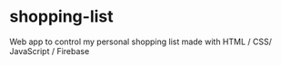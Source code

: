 # shopping-list
Web app to control my personal shopping list made with HTML / CSS/ JavaScript / Firebase
